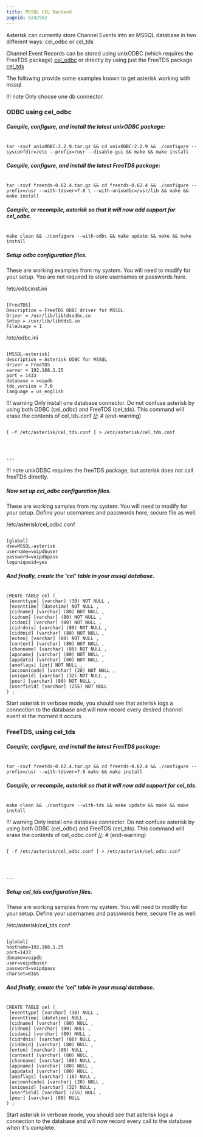 ```yaml
---
title: MSSQL CEL Backend
pageid: 5242952
---
```


Asterisk can currently store Channel Events into an MSSQL database in two different ways: cel_odbc or cel_tds 


Channel Event Records can be stored using unixODBC (which requires the FreeTDS package) [cel_odbc](/cel_odbc) or directly by using just the FreeTDS package [cel_tds](/cel_tds) 


The following provide some examples known to get asterisk working with mssql. 




!!! note 
    Only choose one db connector.

      
[//]: # (end-note)



### ODBC using cel_odbc


##### Compile, configure, and install the latest unixODBC package:

```

tar -zxvf unixODBC-2.2.9.tar.gz && cd unixODBC-2.2.9 && ./configure --sysconfdir=/etc --prefix=/usr --disable-gui && make && make install 

```

##### Compile, configure, and install the latest FreeTDS package:

```

tar -zxvf freetds-0.62.4.tar.gz && cd freetds-0.62.4 && ./configure --prefix=/usr --with-tdsver=7.0 \ --with-unixodbc=/usr/lib && make && make install 

```

##### Compile, or recompile, asterisk so that it will now add support for cel_odbc.

```

make clean && ./configure --with-odbc && make update && make && make install 

```

##### Setup odbc configuration files.


These are working examples from my system. You will need to modify for your setup. You are not required to store usernames or passwords here. 


/etc/odbcinst.ini

```

[FreeTDS]
Description = FreeTDS ODBC driver for MSSQL
Driver = /usr/lib/libtdsodbc.so
Setup = /usr/lib/libtdsS.so
FileUsage = 1

```

/etc/odbc.ini

```

[MSSQL-asterisk]
description = Asterisk ODBC for MSSQL
driver = FreeTDS
server = 192.168.1.25
port = 1433
database = voipdb
tds_version = 7.0
language = us_english 

```



!!! warning 
    Only install one database connector. Do not confuse asterisk by using both ODBC (cel_odbc) and FreeTDS (cel_tds). This command will erase the contents of cel_tds.conf 
[//]: # (end-warning)


  
  

```

[ -f /etc/asterisk/cel_tds.conf ] > /etc/asterisk/cel_tds.conf 
  



---

```



!!! note 
    unixODBC requires the freeTDS package, but asterisk does not call freeTDS directly. 

      
[//]: # (end-note)



##### Now set up cel_odbc configuration files.


These are working samples from my system. You will need to modify for your setup. Define your usernames and passwords here, secure file as well. 


/etc/asterisk/cel_odbc.conf

```

[global]
dsn=MSSQL-asterisk
username=voipdbuser
password=voipdbpass
loguniqueid=yes 

```

##### And finally, create the 'cel' table in your mssql database.

```

CREATE TABLE cel (
 [eventtype] [varchar] (30) NOT NULL , 
 [eventtime] [datetime] NOT NULL , 
 [cidname] [varchar] (80) NOT NULL , 
 [cidnum] [varchar] (80) NOT NULL , 
 [cidani] [varchar] (80) NOT NULL , 
 [cidrdnis] [varchar] (80) NOT NULL , 
 [ciddnid] [varchar] (80) NOT NULL , 
 [exten] [varchar] (80) NOT NULL ,
 [context] [varchar] (80) NOT NULL , 
 [channame] [varchar] (80) NOT NULL ,
 [appname] [varchar] (80) NOT NULL ,
 [appdata] [varchar] (80) NOT NULL ,
 [amaflags] [int] NOT NULL , 
 [accountcode] [varchar] (20) NOT NULL , 
 [uniqueid] [varchar] (32) NOT NULL , 
 [peer] [varchar] (80) NOT NULL ,
 [userfield] [varchar] (255) NOT NULL 
) ;

```

Start asterisk in verbose mode, you should see that asterisk logs a connection to the database and will now record every desired channel event at the moment it occurs.


### FreeTDS, using cel_tds


##### Compile, configure, and install the latest FreeTDS package:

```

tar -zxvf freetds-0.62.4.tar.gz && cd freetds-0.62.4 && ./configure --prefix=/usr --with-tdsver=7.0 make && make install 

```

##### Compile, or recompile, asterisk so that it will now add support for cel_tds.

```

make clean && ./configure --with-tds && make update && make && make install 

```



!!! warning 
    Only install one database connector. Do not confuse asterisk by using both ODBC (cel_odbc) and FreeTDS (cel_tds). This command will erase the contents of cel_odbc.conf 
[//]: # (end-warning)


  
  

```

[ -f /etc/asterisk/cel_odbc.conf ] > /etc/asterisk/cel_odbc.conf 
  



---

```

##### Setup cel_tds configuration files.


These are working samples from my system. You will need to modify for your setup. Define your usernames and passwords here, secure file as well. 


/etc/asterisk/cel_tds.conf

```

[global]
hostname=192.168.1.25
port=1433 
dbname=voipdb 
user=voipdbuser 
password=voipdpass 
charset=BIG5

```

##### And finally, create the 'cel' table in your mssql database.

```

CREATE TABLE cel ( 
 [eventtype] [varchar] (30) NULL ,
 [eventtime] [datetime] NULL , 
 [cidname] [varchar] (80) NULL , 
 [cidnum] [varchar] (80) NULL , 
 [cidani] [varchar] (80) NULL ,
 [cidrdnis] [varchar] (80) NULL , 
 [ciddnid] [varchar] (80) NULL ,
 [exten] [varchar] (80) NULL , 
 [context] [varchar] (80) NULL , 
 [channame] [varchar] (80) NULL ,
 [appname] [varchar] (80) NULL ,
 [appdata] [varchar] (80) NULL , 
 [amaflags] [varchar] (16) NULL , 
 [accountcode] [varchar] (20) NULL ,
 [uniqueid] [varchar] (32) NULL , 
 [userfield] [varchar] (255) NULL , 
 [peer] [varchar] (80) NULL 
) ;

```

Start asterisk in verbose mode, you should see that asterisk logs a connection to the database and will now record every call to the database when it's complete.

